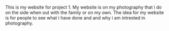 This is my website for project 1.
My website is on my photography that i do on the side when out with the family or on my own.
The idea for my website is for people to see what i have done and and why i am intrested in photography.